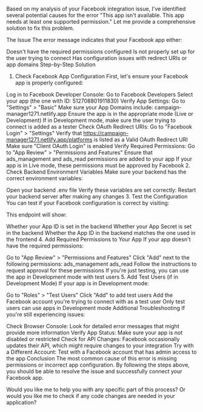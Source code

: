 Based on my analysis of your Facebook integration issue, I've identified several potential causes for the error "This app isn't available. This app needs at least one supported permission." Let me provide a comprehensive solution to fix this problem.

The Issue
The error message indicates that your Facebook app either:

Doesn't have the required permissions configured
Is not properly set up for the user trying to connect
Has configuration issues with redirect URIs or app domains
Step-by-Step Solution
1. Check Facebook App Configuration
First, let's ensure your Facebook app is properly configured:

Log in to Facebook Developer Console:
Go to Facebook Developers
Select your app (the one with ID: 512708801911830)
Verify App Settings:
Go to "Settings" > "Basic"
Make sure your App Domains include: campaign-manager1271.netlify.app
Ensure the app is in the appropriate mode (Live or Development)
If in Development mode, make sure the user trying to connect is added as a tester
Check OAuth Redirect URIs:
Go to "Facebook Login" > "Settings"
Verify that https://campaign-manager1271.netlify.app/platforms is listed as a Valid OAuth Redirect URI
Make sure "Client OAuth Login" is enabled
Verify Required Permissions:
Go to "App Review" > "Permissions and Features"
Ensure that ads_management and ads_read permissions are added to your app
If your app is in Live mode, these permissions must be approved by Facebook
2. Check Backend Environment Variables
Make sure your backend has the correct environment variables:

Open your backend .env file
Verify these variables are set correctly:
Restart your backend server after making any changes
3. Test the Configuration
You can test if your Facebook configuration is correct by visiting:

This endpoint will show:

Whether your App ID is set in the backend
Whether your App Secret is set in the backend
Whether the App ID in the backend matches the one used in the frontend
4. Add Required Permissions to Your App
If your app doesn't have the required permissions:

Go to "App Review" > "Permissions and Features"
Click "Add" next to the following permissions:
ads_management
ads_read
Follow the instructions to request approval for these permissions
If you're just testing, you can use the app in Development mode with test users
5. Add Test Users (if in Development Mode)
If your app is in Development mode:

Go to "Roles" > "Test Users"
Click "Add" to add test users
Add the Facebook account you're trying to connect with as a test user
Only test users can use apps in Development mode
Additional Troubleshooting
If you're still experiencing issues:

Check Browser Console: Look for detailed error messages that might provide more information
Verify App Status: Make sure your app is not disabled or restricted
Check for API Changes: Facebook occasionally updates their API, which might require changes to your integration
Try with a Different Account: Test with a Facebook account that has admin access to the app
Conclusion
The most common cause of this error is missing permissions or incorrect app configuration. By following the steps above, you should be able to resolve the issue and successfully connect your Facebook app.

Would you like me to help you with any specific part of this process? Or would you like me to check if any code changes are needed in your application?


